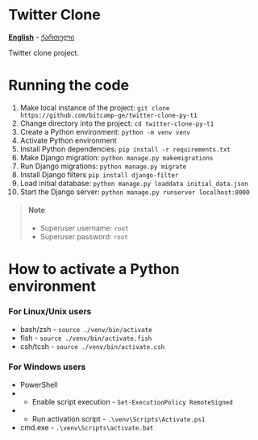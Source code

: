 # Twitter Clone

**[English][en]** - [ქართული][ge]

Twitter clone project.

# Running the code

1. Make local instance of the project: `git clone https://github.com/bitcamp-ge/twitter-clone-py-t1`
0. Change directory into the project: `cd twitter-clone-py-t1`
0. Create a Python environment: `python -m venv venv`
0. Activate Python environment
0. Install Python dependencies: `pip install -r requirements.txt`
0. Make Django migration: `python manage.py makemigrations`
0. Run Django migrations: `python manage.py migrate`
1. Install Django filters `pip install django-filter`
0. Load initial database: `python manage.py loaddata initial_data.json`
0. Start the Django server: `python manage.py runserver localhost:8000`

> #### Note
> - Superuser username: `root`
> - Superuser password: `root`

# How to activate a Python environment

### For Linux/Unix users
- bash/zsh - `source ./venv/bin/activate`
- fish - `source ./venv/bin/activate.fish`
- csh/tcsh - `source ./venv/bin/activate.csh`

### For Windows users
- PowerShell
- - Enable script execution - `Set-ExecutionPolicy RemoteSigned`
- - Run activation script - `.\venv\Scripts\Activate.ps1`
- cmd.exe - `.\venv\Scripts\activate.bat`

[en]: https://github.com/bitcamp-ge/twitter-clone-py-t1#readme
[ge]: README.ge.md
